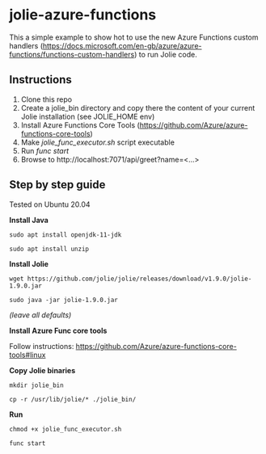 # jolie-azure-functions
This a simple example to show hot to use the new Azure Functions custom handlers (https://docs.microsoft.com/en-gb/azure/azure-functions/functions-custom-handlers) to run Jolie code.
## Instructions
1. Clone this repo
2. Create a jolie_bin directory and copy there the content of your current Jolie installation (see JOLIE_HOME env)
3. Install Azure Functions Core Tools (https://github.com/Azure/azure-functions-core-tools)
4. Make *jolie_func_executor.sh* script executable
5. Run *func start*
6. Browse to http://localhost:7071/api/greet?name=<...>

## Step by step guide
Tested on Ubuntu 20.04

__Install Java__

    sudo apt install openjdk-11-jdk

    sudo apt install unzip

__Install Jolie__

    wget https://github.com/jolie/jolie/releases/download/v1.9.0/jolie-1.9.0.jar

    sudo java -jar jolie-1.9.0.jar 
  *(leave all defaults)*


__Install Azure Func core tools__

Follow instructions: https://github.com/Azure/azure-functions-core-tools#linux

__Copy Jolie binaries__

    mkdir jolie_bin

    cp -r /usr/lib/jolie/* ./jolie_bin/

__Run__

    chmod +x jolie_func_executor.sh

    func start
